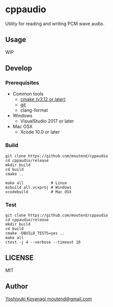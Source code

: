 cppaudio
========

Utility for reading and writing PCM wave audio.

## Usage

WIP

## Develop

### Prerequisites

- Common tools
  - [cmake (v3.12 or later)](https://cmake.org/download/)
  - [git](https://git-scm.com/downloads)
  - clang-format
- Windows
  - VisualStudio 2017 or later
- Mac OSX
  - Xcode 10.0 or later

### Build

```console
git clone https://github.com/moutend/cppaudio
cd cppaudio/release
mkdir build
cd build
cmake ..

make all            # Linux
msbuild all.vcxproj # Windows
xcodebuild          # Mac OSX
```

### Test

```console
git clone https://github.com/moutend/cppaudio
cd cppaudio/release
mkdir build
cd build
cmake -DBUILD_TESTS=yes ..
make all
ctest -j 4 --verbose --timeout 10
```

## LICENSE

MIT

## Author

[Yoshiyuki Koyanagi <moutend@gmail.com>](https://github.com/moutend)
